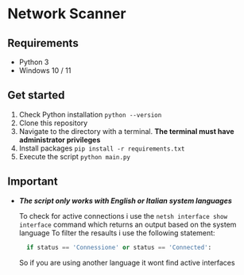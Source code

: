 # Network Scanner
## Requirements
- Python 3
- Windows 10 / 11

## Get started

1. Check Python installation `python --version`
2. Clone this repository
3. Navigate to the directory with a terminal. **The terminal must have administrator privileges**
4. Install packages ``pip install -r requirements.txt``
5. Execute the script `python main.py`
   
   


## Important
  - ***The script only works with English or Italian system languages***
    
      To check for active connections i use the `netsh interface show interface` command which returns an output based on the system language
      To filter the resaults i use the following statement:
      ```python
        if status == 'Connessione' or status == 'Connected':
      ```
      So if you are using another language it wont find active interfaces